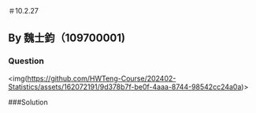 ＃10.2.27
## By 魏士鈞（109700001)

### Question
<img(https://github.com/HWTeng-Course/202402-Statistics/assets/162072191/9d378b7f-be0f-4aaa-8744-98542cc24a0a)>

###Solution

